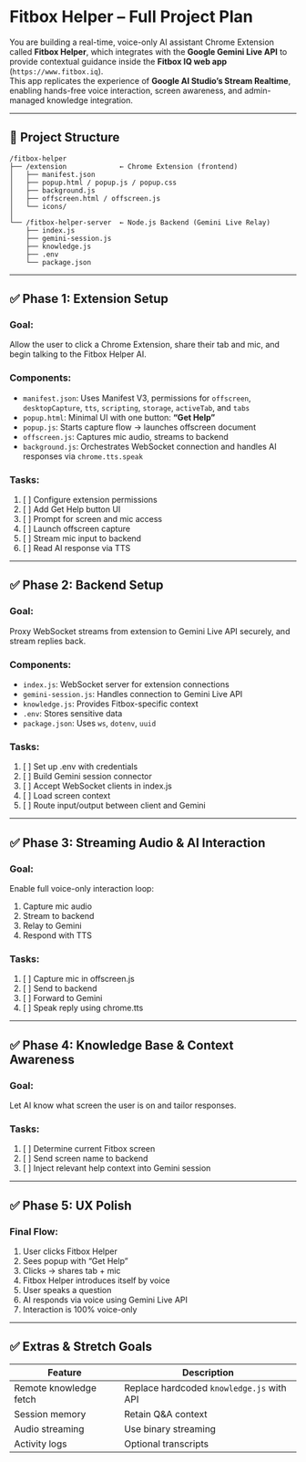 
# Fitbox Helper – Full Project Plan

You are building a real-time, voice-only AI assistant Chrome Extension called **Fitbox Helper**, which integrates with the **Google Gemini Live API** to provide contextual guidance inside the **Fitbox IQ web app** (`https://www.fitbox.iq`).  
This app replicates the experience of **Google AI Studio’s Stream Realtime**, enabling hands-free voice interaction, screen awareness, and admin-managed knowledge integration.

---

## 📁 Project Structure

```
/fitbox-helper
├── /extension             ← Chrome Extension (frontend)
│   ├── manifest.json
│   ├── popup.html / popup.js / popup.css
│   ├── background.js
│   ├── offscreen.html / offscreen.js
│   └── icons/
│
└── /fitbox-helper-server  ← Node.js Backend (Gemini Live Relay)
    ├── index.js
    ├── gemini-session.js
    ├── knowledge.js
    ├── .env
    └── package.json
```

---

## ✅ Phase 1: Extension Setup

### Goal:
Allow the user to click a Chrome Extension, share their tab and mic, and begin talking to the Fitbox Helper AI.

### Components:
- `manifest.json`: Uses Manifest V3, permissions for `offscreen`, `desktopCapture`, `tts`, `scripting`, `storage`, `activeTab`, and `tabs`
- `popup.html`: Minimal UI with one button: **“Get Help”**
- `popup.js`: Starts capture flow → launches offscreen document
- `offscreen.js`: Captures mic audio, streams to backend
- `background.js`: Orchestrates WebSocket connection and handles AI responses via `chrome.tts.speak`

### Tasks:
1. [ ] Configure extension permissions
2. [ ] Add Get Help button UI
3. [ ] Prompt for screen and mic access
4. [ ] Launch offscreen capture
5. [ ] Stream mic input to backend
6. [ ] Read AI response via TTS

---

## ✅ Phase 2: Backend Setup

### Goal:
Proxy WebSocket streams from extension to Gemini Live API securely, and stream replies back.

### Components:
- `index.js`: WebSocket server for extension connections
- `gemini-session.js`: Handles connection to Gemini Live API
- `knowledge.js`: Provides Fitbox-specific context
- `.env`: Stores sensitive data
- `package.json`: Uses `ws`, `dotenv`, `uuid`

### Tasks:
1. [ ] Set up .env with credentials
2. [ ] Build Gemini session connector
3. [ ] Accept WebSocket clients in index.js
4. [ ] Load screen context
5. [ ] Route input/output between client and Gemini

---

## ✅ Phase 3: Streaming Audio & AI Interaction

### Goal:
Enable full voice-only interaction loop:
1. Capture mic audio
2. Stream to backend
3. Relay to Gemini
4. Respond with TTS

### Tasks:
1. [ ] Capture mic in offscreen.js
2. [ ] Send to backend
3. [ ] Forward to Gemini
4. [ ] Speak reply using chrome.tts

---

## ✅ Phase 4: Knowledge Base & Context Awareness

### Goal:
Let AI know what screen the user is on and tailor responses.

### Tasks:
1. [ ] Determine current Fitbox screen
2. [ ] Send screen name to backend
3. [ ] Inject relevant help context into Gemini session

---

## ✅ Phase 5: UX Polish

### Final Flow:
1. User clicks Fitbox Helper
2. Sees popup with “Get Help”
3. Clicks → shares tab + mic
4. Fitbox Helper introduces itself by voice
5. User speaks a question
6. AI responds via voice using Gemini Live API
7. Interaction is 100% voice-only

---

## ✅ Extras & Stretch Goals

| Feature | Description |
|--------|-------------|
| Remote knowledge fetch | Replace hardcoded `knowledge.js` with API |
| Session memory | Retain Q&A context |
| Audio streaming | Use binary streaming |
| Activity logs | Optional transcripts |

